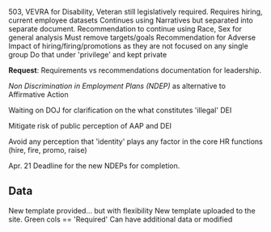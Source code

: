 503, VEVRA for Disability, Veteran still legislatively required. 
	Requires hiring, current employee datasets
	Continues using Narratives but separated into separate document.
Recommendation to continue using Race, Sex for general analysis
Must remove targets/goals
Recommendation for Adverse Impact of hiring/firing/promotions as they are not focused on any single group
	Do that under 'privilege' and kept private
	
**Request**: 
	Requirements vs recommendations documentation for leadership.

*Non Discrimination in Employment Plans (NDEP)* as alternative to Affirmative Action 

Waiting on DOJ for clarification on the what constitutes 'illegal' DEI

Mitigate risk of public perception of AAP and DEI

Avoid any perception that 'identity' plays any factor in the core HR functions (hire, fire, promo, raise)

Apr. 21 Deadline for the new NDEPs for completion.

## Data 
New template provided... but with flexibility
New template uploaded to the site. 
	Green cols == 'Required' 
	Can have additional data or modified
	
